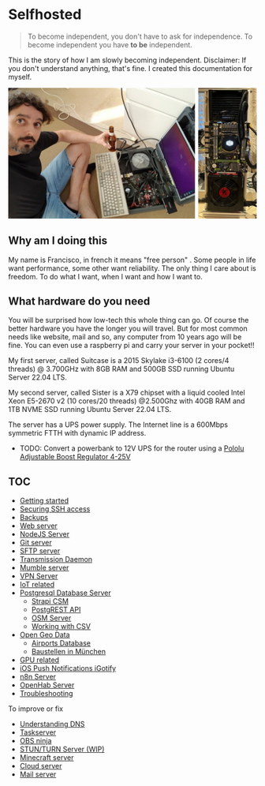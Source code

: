 # Selfhosted

> To become independent, you don't have to  ask for independence. To become independent you have **to be** independent.

This is the story of how I am slowly becoming independent. Disclaimer: If you don't understand anything, that's fine. I created this documentation for myself.

![](img/suitcase.jpg)

## Why am I doing this

My name is Francisco, in french it means "free person" . Some people in life want performance, some other want reliability. The only thing I care about is freedom. To do what I want, when I want and how I want to.

## What hardware do you need

You will be surprised how low-tech this whole thing can go. Of course the better hardware you have the longer you will travel. But for most common needs like website, mail and so, any computer from 10 years ago will be fine. You can even use a raspberry pi and carry your server in your pocket!! 

My first server, called Suitcase is a 2015 Skylake i3-6100 (2 cores/4 threads) @ 3.700GHz with 8GB RAM and 500GB SSD running Ubuntu Server 22.04 LTS. 

My second server, called Sister is a X79 chipset with a liquid cooled Intel Xeon E5-2670 v2 (10 cores/20 threads) @2.500Ghz with 40GB RAM and 1TB NVME SSD running Ubuntu Server 22.04 LTS.

The server has a UPS power supply. The Internet line is a 600Mbps symmetric FTTH with dynamic IP address.

- TODO: Convert a powerbank to 12V UPS for the router using a [Pololu Adjustable Boost Regulator 4-25V](https://www.pololu.com/product/799/specs)

## TOC

- [Getting started](doc/getstarted.md)
- [Securing SSH access](doc/security.md)
- [Backups](doc/backups.md)
- [Web server](doc/web.md)
- [NodeJS Server](doc/nodejs.md)
- [Git server](doc/git.md)
- [SFTP server](doc/sftp.md)
- [Transmission Daemon](doc/transmission.md)
- [Mumble server](doc/mumble.md)
- [VPN Server](doc/vpn.md)
- [IoT related](doc/iot.md)
- [Postgresql Database Server](doc/postgres.md)
  - [Strapi CSM](doc/strapi.md)
  - [PostgREST API](doc/postgrest.md)
  - [OSM Server](doc/osm.md)
  - [Working with CSV](doc/csv.md)
- [Open Geo Data](doc/geodata.md)
  - [Airports Database](doc/airports.md)
  - [Baustellen in München](doc/baustellen.md)
- [GPU related](doc/gpu.md)
- [iOS Push Notifications iGotify](doc/igotify.md)
- [n8n Server](doc/n8n.md)
- [OpenHab Server](doc/openhab.md)
- [Troubleshooting](doc/troubleshooting.md)


To improve or fix
- [Understanding DNS](doc/dns.md)
- [Taskserver](doc/taskserver.md)
- [OBS ninja](doc/obsninja.md)
- [STUN/TURN Server (WIP)](doc/turn.md)
- [Minecraft server](doc/minecraft.md)
- [Cloud server](doc/cloud.md)
- [Mail server](doc/mail.md)


